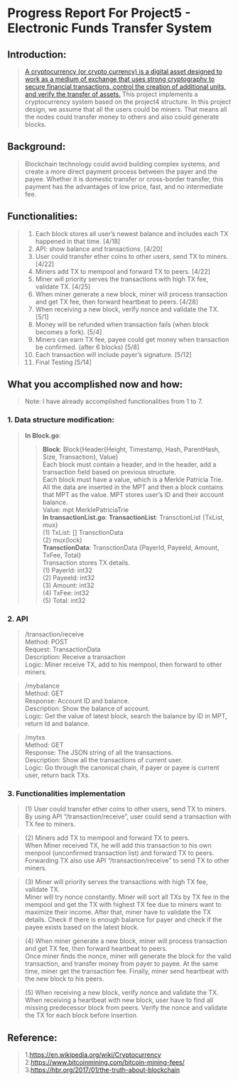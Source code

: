 # Progress Report For Project5 - Electronic Funds Transfer System

## Introduction:
> [A cryptocurrency (or crypto currency) is a digital asset designed to work as a medium of exchange that uses strong cryptography to secure financial transactions, control the creation of additional units, and verify the transfer of assets.](https://en.wikipedia.org/wiki/Cryptocurrency)
This project implements a cryptocurrency system based on the project4 structure. In this project design, we assume that all the users could be miners. That means all the nodes could transfer money to others and also could generate blocks.

## Background:

> Blockchain technology could avoid building complex systems, and create a more direct payment process between the payer and the payee. Whether it is domestic transfer or cross-border transfer, this payment has the advantages of low price, fast, and no intermediate fee.

## Functionalities:

>1.	Each block stores all user’s newest balance and includes each TX happened in that time. [4/18]
>2.	API: show balance and transactions. [4/20]
>3.	User could transfer ether coins to other users, send TX to miners. [4/22]
>4.	Miners add TX to mempool and forward TX to peers. [4/22]
>5.	Miner will priority serves the transactions with high TX fee, validate TX. [4/25]
>6.	When miner generate a new block, miner will process transaction and get TX fee, then forward heartbeat to peers. [4/28]
>7.	When receiving a new block, verify nonce and validate the TX. [5/1]
>8.	Money will be refunded when transaction fails (when block becomes a fork). [5/4]
>9.	Miners can earn TX fee, payee could get money when transaction be confirmed. (after 6 blocks) [5/8]
>10.	Each transaction will include payer’s signature. [5/12]
>11.	Final Testing [5/14]

## What you accomplished now and how:
> Note: I have already accomplished functionalities from 1 to 7.

### 1.	Data structure modification:
> **In Block.go**:
>> **Block**:	Block{Header{Height, Timestamp, Hash, ParentHash, Size, Transaction}, Value}<br>
Each block must contain a header, and in the header, add a transaction field based on previous structure. <br>
Each block must have a value, which is a Merkle Patricia Trie. All the data are inserted in the MPT and then a block contains that MPT as the value. MPT stores user’s ID and their account balance.<br>
Value: mpt MerklePatriciaTrie<br>
> **In transactionList.go**:
>> **TransactionList**:	TransctionList {TxList, mux}<br>
(1)	TxList: [] TransctionData<br>
(2)	mux(lock)<br>
>> **TransctionData**:  TransctionData {PayerId, PayeeId, Amount, TxFee, Total}<br>
Transaction stores TX details.<br>
(1)	PayerId: int32<br>
(2)	PayeeId: int32<br>
(3)	Amount: int32<br>
(4)	TxFee: int32<br>
(5)	Total: int32<br>

### 2.	API

> /transaction/receive<br>
Method: POST<br>
Request: TransactionData<br>
Description: Receive a transaction<br>
Logic: Miner receive TX, add to his mempool, then forward to other miners.<br>

> /mybalance<br>
Method: GET<br>
Response: Account ID and balance.<br>
Description: Show the balance of account.<br>
Logic: Get the value of latest block, search the balance by ID in MPT, return Id and balance.<br>

> /mytxs<br>
Method: GET<br>
Response: The JSON string of all the transactions.<br>
Description: Show all the transactions of current user.<br>
Logic: Go through the canonical chain, if payer or payee is current user, return back TXs.<br>

### 3.	Functionalities implementation

> (1)	User could transfer ether coins to other users, send TX to miners.<br>
By using API “/transaction/receive”, user could send a transaction with TX fee to miners.

> (2)	Miners add TX to mempool and forward TX to peers.<br>
When Miner received TX, he will add this transaction to his own menpool (unconfirmed transaction list) and forward TX to peers. Forwarding TX also use API “/transaction/receive” to send TX to other miners.

> (3)	Miner will priority serves the transactions with high TX fee, validate TX.<br>
Miner will try nonce constantly. Miner will sort all TXs by TX fee in the mempool and get the TX with highest TX fee due to miners want to maximize their income. After that, miner have to validate the TX details. Check if there is enough balance for payer and check if the payee exists based on the latest block. 

> (4)	When miner generate a new block, miner will process transaction and get TX fee, then forward heartbeat to peers.<br>
Once miner finds the nonce, miner will generate the block for the valid transaction, and transfer money from payer to payee. At the same time, miner get the transaction fee. Finally, miner send heartbeat with the new block to his peers.

> (5)	When receiving a new block, verify nonce and validate the TX.<br>
When receiving a heartbeat with new block, user have to find all missing predecessor block from peers. Verify the nonce and validate the TX for each block before insertion.

## Reference:

> 1.https://en.wikipedia.org/wiki/Cryptocurrency<br>
> 2.https://www.bitcoinmining.com/bitcoin-mining-fees/<br>
> 3.https://hbr.org/2017/01/the-truth-about-blockchain<br>

